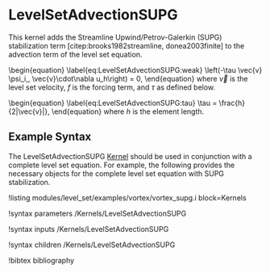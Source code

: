 # LevelSetAdvectionSUPG

This kernel adds the Streamline Upwind/Petrov-Galerkin (SUPG) stabilization
term [citep:brooks1982streamline, donea2003finite] to the advection term of the level set equation.

\begin{equation}
\label{eq:LevelSetAdvectionSUPG:weak}
\left(-\tau \vec{v} \psi_i,\, \vec{v}\cdot\nabla u_h\right) = 0,
\end{equation}
where $\vec{v}$ is the level set velocity, $f$ is the forcing term, and $\tau$ as defined below.

\begin{equation}
\label{eq:LevelSetAdvectionSUPG:tau}
\tau = \frac{h}{2\|\vec{v}\|},
\end{equation}
where $h$ is the element length.

## Example Syntax

The LevelSetAdvectionSUPG [Kernel](syntax/Kernels/index.md) should be used in conjunction with a complete level set equation.
For example, the following provides the necessary objects for the complete level set equation
with SUPG stabilization.

!listing modules/level_set/examples/vortex/vortex_supg.i block=Kernels


!syntax parameters /Kernels/LevelSetAdvectionSUPG

!syntax inputs /Kernels/LevelSetAdvectionSUPG

!syntax children /Kernels/LevelSetAdvectionSUPG



!bibtex bibliography
